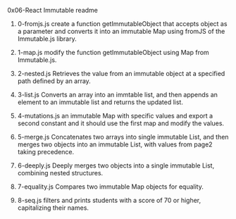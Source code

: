 0x06-React Immutable readme

1. 0-fromjs.js
create a function getImmutableObject that accepts object as a parameter and converts it into an immutable Map using fromJS of the Immutable.js library.

2. 1-map.js
modify the function getImmutableObject using Map from Immutable.js.

3. 2-nested.js
Retrieves the value from an immutable object at a specified path defined by an array.

4. 3-list.js
Converts an array into an immtable list, and then appends an element to an immutable list and returns the updated list.

5. 4-mutations.js
an immutable Map with specific values and export a second constant and it should use the first map and modify the values.

6. 5-merge.js
Concatenates two arrays into single immutable List, and then merges two objects into an immutable List, with values from page2 taking precedence.

7. 6-deeply.js
Deeply merges two objects into a single immutable List, combining nested structures.

8. 7-equality.js
Compares two immutable Map objects for equality.

9. 8-seq.js
filters and prints students with a score of 70 or higher, capitalizing their names.
